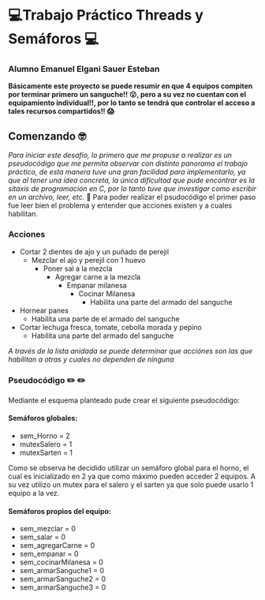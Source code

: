 # 💻Trabajo Práctico Threads y Semáforos 💻
### Alumno Emanuel Elgani Sauer Esteban
**Básicamente este proyecto se puede resumir en que 4 equipos compiten por terminar primero un sanguche!! 😮,  pero a su vez no cuentan con el equipamiento individual!!, por lo tanto se tendrá que controlar el acceso a tales recursos compartidos!! 😱**
## Comenzando 🤓
_Para iniciar este desafío, lo primero que me propuse a realizar es un pseudocódigo que me permita observar con distinto panorama el trabajo práctico, de esta manera tuve una gran facilidad para implementarlo, ya que al tener una idea concreta, la única dificultad que pude encontrar es la sitaxis de programación en C, por lo tanto tuve que investigar como escribir en un archivo, leer, etc._ 📝
Para poder realizar el psudocódigo el primer paso fue leer bien el problema y entender que acciones existen y a cuales habilitan.

### Acciones
- Cortar 2 dientes de ajo y un puñado de perejil
  - Mezclar el ajo y perejil con 1 huevo
    - Poner sal a la mezcla
      - Agregar carne a la mezcla
        - Empanar milanesa
          - Cocinar Milanesa
            - Habilita una parte del armado del sanguche    
- Hornear panes
  - Habilita una parte de el armado del sanguche
- Cortar lechuga fresca, tomate, cebolla morada y pepino
  - Habilita una parte del armado del sanguche   

*A través de la lista anidada se puede determinar _que acciónes son las que habilitan a otras y cuales no dependen de ninguna_*

### Pseudocódigo ✏️ ✏️
Mediante el esquema planteado pude crear el siguiente pseudocódigo:
#### Semáforos globales:
- sem_Horno = 2
- mutexSalero = 1
- mutexSarten = 1

Como se observa he decidido utilizar un semáforo global para el horno, el cual es inicializado en 2 ya que como máximo pueden acceder 2 equipos. A su vez utilizo un mutex para el salero y el sarten ya que solo puede usarlo 1 equipo a la vez.
#### Semáforos propios del equipo:
- sem_mezclar = 0
- sem_salar  = 0
- sem_agregarCarne  = 0
- sem_empanar  = 0
- sem_cocinarMilanesa  = 0
- sem_armarSanguche1  = 0
- sem_armarSanguche2  = 0
- sem_armarSanguche3  = 0
